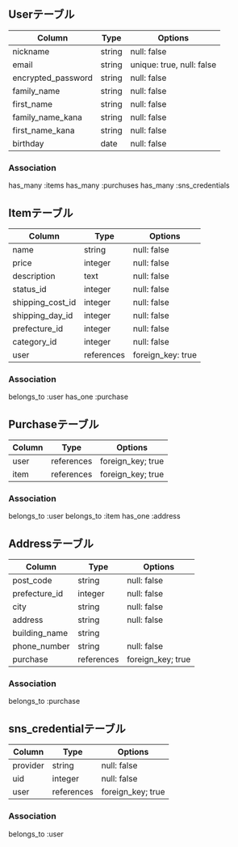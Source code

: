 ## Userテーブル

|Column                      |Type     |Options                   |
|----------------------------|---------|------------------------- |
| nickname                   | string  | null: false              |
| email                     | string  | unique: true, null: false |
| encrypted_password         | string  | null: false              |
| family_name                | string  | null: false              |
| first_name                 | string  | null: false              |
| family_name_kana           | string  | null: false              |
| first_name_kana            | string  | null: false              |
| birthday                   | date    | null: false              |



### Association
has_many   :items
has_many :purchuses
has_many :sns_credentials

## Itemテーブル

|Column            |Type        |Options           |
|------------------|------------|------------------|
| name             | string     | null: false      |
| price            | integer    | null: false      |
| description      | text       | null: false      | 
| status_id        | integer    | null: false      |
| shipping_cost_id | integer    | null: false      |
| shipping_day_id  | integer    | null: false      |
| prefecture_id    | integer    | null: false      |
| category_id      | integer    | null: false      |
| user             | references | foreign_key: true|




### Association
belongs_to :user
has_one    :purchase




## Purchaseテーブル

|Column            |Type        |Options           |
|------------------|------------|------------------|
| user             | references | foreign_key; true|
| item             | references | foreign_key; true|


### Association
belongs_to :user
belongs_to :item
has_one    :address


## Addressテーブル

|Column        |Type        |Options           |
|--------------|------------|------------------|
| post_code    |string      | null: false      |
| prefecture_id|integer     | null: false      |
| city         |string      | null: false      |
| address      |string      | null: false      |
| building_name|string      |                  |
| phone_number |string      | null: false      |
| purchase     | references | foreign_key; true|



### Association
belongs_to :purchase


## sns_credentialテーブル

|Column        |Type        |Options           |
|--------------|------------|------------------|
| provider     |string      | null: false      |
| uid          |integer     | null: false      |
| user         | references | foreign_key; true|

### Association
belongs_to :user